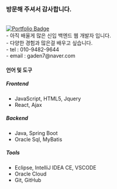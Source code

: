 ### 방문해 주셔서 감사합니다.
</br>
<a href="https://amazing-gaura-684.notion.site/35669231a0b34a4792d5db4c0d6fc9cb" rel="nofollow"><img src="https://camo.githubusercontent.com/8b320d88cd68639518cb4d5527c94842e437a2a69d141c1c26bc6db948efe765/68747470733a2f2f696d672e736869656c64732e696f2f62616467652f506f7274666f6c696f2d6666666666663f7374796c653d666c61742d737175617265266c6f676f3d4e6f74696f6e266c6f676f436f6c6f723d626c61636b266c696e6b3d68747470733a2f2f7777772e6e6f74696f6e2e736f2f47656f6e2d4c65652d3061326561643830376563323437393162356637356135643039373466636138" alt="Portfolio Badge" data-canonical-src="https://img.shields.io/badge/Portfolio-ffffff?style=flat-square&amp;logo=Notion&amp;logoColor=black&amp;link=https://www.notion.so/Geon-Lee-0a2ead807ec24791b5f75a5d0974fca8" style="max-width: 100%;"></a></br>
- 아직 배울게 많은 신입 백엔드 웹 개발자 입니다.</br>
- 다양한 경험과 많은걸 배우고 싶습니다.</br>
- tel : 010-9482-9644</br>
- email : gaden7@naver.com</br>

#### 언어 및 도구
##### Frontend
- JavaScript, HTML5, Jquery
- React, Ajax
##### Backend 
- Java, Spring Boot 
- Oracle Sql, MyBatis
##### Tools
- Eclipse, IntelliJ IDEA CE, VSCODE
- Oracle Cloud
- Git, GitHub



